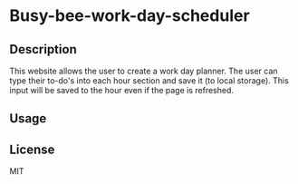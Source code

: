 # Busy-bee-work-day-scheduler

## Description

This website allows the user to create a work day planner. The user can type their to-do's into each hour section and save it (to local storage). This input will be saved to the hour even if the page is refreshed.

## Usage



## License

MIT
